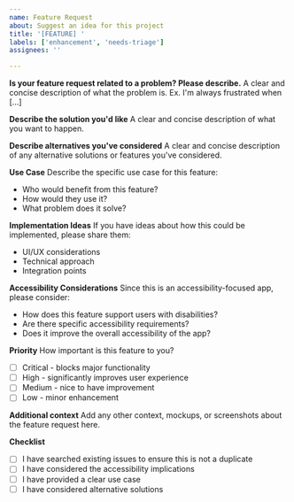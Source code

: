 ```yaml
---
name: Feature Request
about: Suggest an idea for this project
title: '[FEATURE] '
labels: ['enhancement', 'needs-triage']
assignees: ''

---
```


**Is your feature request related to a problem? Please describe.**
A clear and concise description of what the problem is. Ex. I'm always frustrated when [...]

**Describe the solution you'd like**
A clear and concise description of what you want to happen.

**Describe alternatives you've considered**
A clear and concise description of any alternative solutions or features you've considered.

**Use Case**
Describe the specific use case for this feature:
- Who would benefit from this feature?
- How would they use it?
- What problem does it solve?

**Implementation Ideas**
If you have ideas about how this could be implemented, please share them:
- UI/UX considerations
- Technical approach
- Integration points

**Accessibility Considerations**
Since this is an accessibility-focused app, please consider:
- How does this feature support users with disabilities?
- Are there specific accessibility requirements?
- Does it improve the overall accessibility of the app?

**Priority**
How important is this feature to you?
- [ ] Critical - blocks major functionality
- [ ] High - significantly improves user experience
- [ ] Medium - nice to have improvement
- [ ] Low - minor enhancement

**Additional context**
Add any other context, mockups, or screenshots about the feature request here.

**Checklist**
- [ ] I have searched existing issues to ensure this is not a duplicate
- [ ] I have considered the accessibility implications
- [ ] I have provided a clear use case
- [ ] I have considered alternative solutions
